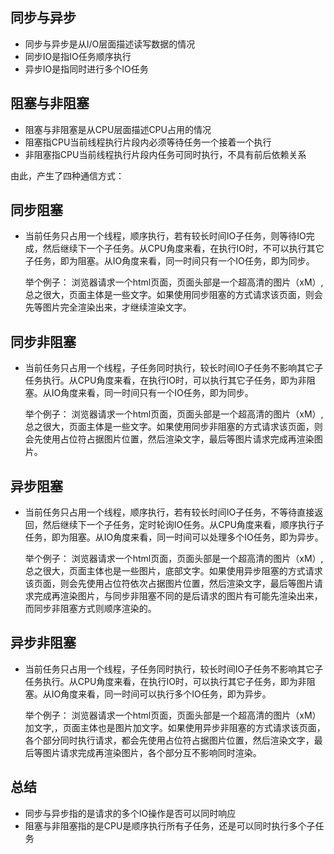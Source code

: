 ## 同步与异步 #
- 同步与异步是从I/O层面描述读写数据的情况
- 同步IO是指IO任务顺序执行
- 异步IO是指同时进行多个IO任务

## 阻塞与非阻塞 ##
- 阻塞与非阻塞是从CPU层面描述CPU占用的情况
- 阻塞指CPU当前线程执行片段内必须等待任务一个接着一个执行
- 非阻塞指CPU当前线程执行片段内任务可同时执行，不具有前后依赖关系

由此，产生了四种通信方式：
## 同步阻塞 ##
- 当前任务只占用一个线程，顺序执行，若有较长时间IO子任务，则等待IO完成，然后继续下一个子任务。从CPU角度来看，在执行IO时，不可以执行其它子任务，即为阻塞。从IO角度来看，同一时间只有一个IO任务，即为同步。
	
	举个例子：
	浏览器请求一个html页面，页面头部是一个超高清的图片（xM）,总之很大，页面主体是一些文字。如果使用同步阻塞的方式请求该页面，则会先等图片完全渲染出来，才继续渲染文字。

## 同步非阻塞 ##
- 当前任务只占用一个线程，子任务同时执行，较长时间IO子任务不影响其它子任务执行。从CPU角度来看，在执行IO时，可以执行其它子任务，即为非阻塞。从IO角度来看，同一时间只有一个IO任务，即为同步。

	举个例子：
	浏览器请求一个html页面，页面头部是一个超高清的图片（xM）,总之很大，页面主体是一些文字。如果使用同步非阻塞的方式请求该页面，则会先使用占位符占据图片位置，然后渲染文字，最后等图片请求完成再渲染图片。
## 异步阻塞 ##
- 当前任务只占用一个线程，顺序执行，若有较长时间IO子任务，不等待直接返回，然后继续下一个子任务，定时轮询IO任务。从CPU角度来看，顺序执行子任务，即为阻塞。从IO角度来看，同一时间可以处理多个IO任务，即为异步。

	举个例子：
	浏览器请求一个html页面，页面头部是一个超高清的图片（xM）,总之很大，页面主体也是一些图片，底部文字。如果使用异步阻塞的方式请求该页面，则会先使用占位符依次占据图片位置，然后渲染文字，最后等图片请求完成再渲染图片，与同步非阻塞不同的是后请求的图片有可能先渲染出来，而同步非阻塞方式则顺序渲染的。

## 异步非阻塞 ##
- 当前任务只占用一个线程，子任务同时执行，较长时间IO子任务不影响其它子任务执行。从CPU角度来看，在执行IO时，可以执行其它子任务，即为非阻塞。从IO角度来看，同一时间可以执行多个IO任务，即为异步。

	举个例子：
	浏览器请求一个html页面，页面头部是一个超高清的图片（xM）加文字,，页面主体也是图片加文字。如果使用异步非阻塞的方式请求该页面，各个部分同时执行请求，都会先使用占位符占据图片位置，然后渲染文字，最后等图片请求完成再渲染图片，各个部分互不影响同时渲染。

## 总结 ##
- 同步与异步指的是请求的多个IO操作是否可以同时响应
- 阻塞与非阻塞指的是CPU是顺序执行所有子任务，还是可以同时执行多个子任务
